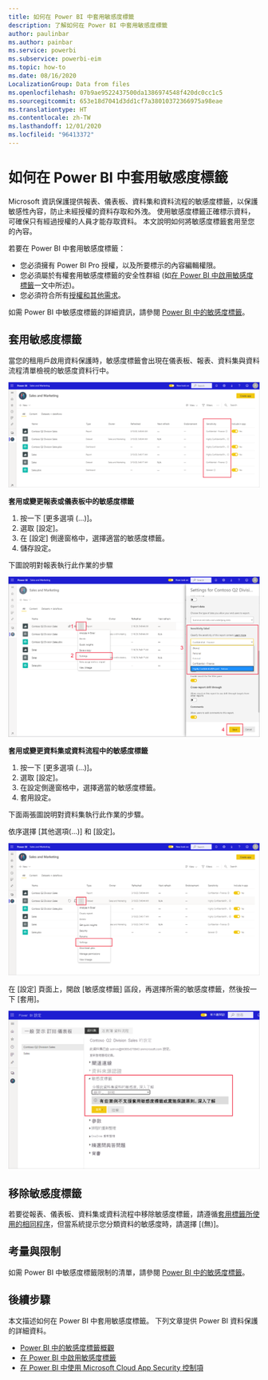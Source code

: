 ```yaml
---
title: 如何在 Power BI 中套用敏感度標籤
description: 了解如何在 Power BI 中套用敏感度標籤
author: paulinbar
ms.author: painbar
ms.service: powerbi
ms.subservice: powerbi-eim
ms.topic: how-to
ms.date: 08/16/2020
LocalizationGroup: Data from files
ms.openlocfilehash: 07b9ae9522437500da1386974548f420dc0cc1c5
ms.sourcegitcommit: 653e18d7041d3dd1cf7a38010372366975a98eae
ms.translationtype: HT
ms.contentlocale: zh-TW
ms.lasthandoff: 12/01/2020
ms.locfileid: "96413372"
---
```

# <a name="how-to-apply-sensitivity-labels-in-power-bi"></a>如何在 Power BI 中套用敏感度標籤

Microsoft 資訊保護提供報表、儀表板、資料集和資料流程的敏感度標籤，以保護敏感性內容，防止未經授權的資料存取和外洩。 使用敏感度標籤正確標示資料，可確保只有經過授權的人員才能存取資料。 本文說明如何將敏感度標籤套用至您的內容。

若要在 Power BI 中套用敏感度標籤：
* 您必須擁有 Power BI Pro 授權，以及所要標示的內容編輯權限。
* 您必須屬於有權套用敏感度標籤的安全性群組 (如[在 Power BI 中啟用敏感度標籤](./service-security-enable-data-sensitivity-labels.md)一文中所述)。
* 您必須符合所有[授權和其他需求](./service-security-enable-data-sensitivity-labels.md#licensing-and-requirements)。

如需 Power BI 中敏感度標籤的詳細資訊，請參閱 [Power BI 中的敏感度標籤](service-security-sensitivity-label-overview.md)。

## <a name="applying-sensitivity-labels"></a>套用敏感度標籤

當您的租用戶啟用資料保護時，敏感度標籤會出現在儀表板、報表、資料集與資料流程清單檢視的敏感度資料行中。

![啟用敏感度標籤](media/service-security-apply-data-sensitivity-labels/apply-data-sensitivity-labels-01.png)

**套用或變更報表或儀表板中的敏感度標籤**
1. 按一下 [更多選項 (...)]。
1. 選取 [設定]。
1. 在 [設定] 側邊窗格中，選擇適當的敏感度標籤。
1. 儲存設定。

下圖說明對報表執行此作業的步驟

![設定敏感度標籤](media/service-security-apply-data-sensitivity-labels/apply-data-sensitivity-labels-02.png)

**套用或變更資料集或資料流程中的敏感度標籤**

1. 按一下 [更多選項 (...)]。
1. 選取 [設定]。
1. 在設定側邊窗格中，選擇適當的敏感度標籤。
1. 套用設定。

下面兩張圖說明對資料集執行此作業的步驟。

依序選擇 [其他選項(...)] 和 [設定]。

![開啟資料集設定](media/service-security-apply-data-sensitivity-labels/apply-data-sensitivity-labels-05.png)

在 [設定] 頁面上，開啟 [敏感度標籤] 區段，再選擇所需的敏感度標籤，然後按一下 [套用]。

![選擇敏感度標籤](media/service-security-apply-data-sensitivity-labels/apply-data-sensitivity-labels-06.png)

## <a name="removing-sensitivity-labels"></a>移除敏感度標籤
若要從報表、儀表板、資料集或資料流程中移除敏感度標籤，請遵循[套用標籤所使用的相同程序](#applying-sensitivity-labels)，但當系統提示您分類資料的敏感度時，請選擇 [(無)]。 

## <a name="considerations-and-limitations"></a>考量與限制

如需 Power BI 中敏感度標籤限制的清單，請參閱 [Power BI 中的敏感度標籤](service-security-sensitivity-label-overview.md#limitations)。

## <a name="next-steps"></a>後續步驟

本文描述如何在 Power BI 中套用敏感度標籤。 下列文章提供 Power BI 資料保護的詳細資料。 

* [Power BI 中的敏感度標籤概觀](./service-security-sensitivity-label-overview.md)
* [在 Power BI 中啟用敏感度標籤](./service-security-enable-data-sensitivity-labels.md)
* [在 Power BI 中使用 Microsoft Cloud App Security 控制項](./service-security-using-microsoft-cloud-app-security-controls.md)